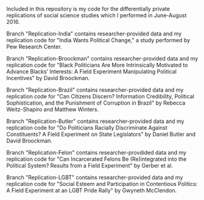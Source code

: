Included in this repository is my code for the differentially private replications of social science studies which I performed in June-August 2016.

Branch "Replication-India" contains researcher-provided data and my replication code for "India Wants Political Change," a study performed by Pew Research Center.

Branch "Replication-Broockman" contains researcher-provided data and my replication code for "Black Politicians Are More Intrinsically Motivated to Advance Blacks’ Interests: A Field Experiment Manipulating Political Incentives" by David Broockman.

Branch "Replication-Brazil" contains researcher-provided data and my replication code for "Can Citizens Discern? Information Credibility, Political Sophistication, and the Punishment of Corruption in Brazil" by Rebecca Weitz-Shapiro and Matthew Winters.

Branch "Replication-Butler" contains researcher-provided data and my replication code for "Do Politicians Racially Discriminate Against Constituents? A Field Experiment on State Legislators" by Daniel Butler and David Broockman.

Branch "Replication-Felon" contains researcher-provdided data and my replication code for "Can Incarcerated Felons Be (Re)integrated into the Political System? Results from a Field Experiment" by Gerber et al.

Branch "Replication-LGBT" contains researcher-provided data and my replication code for "Social Esteem and Participation in Contentious Politics: A Field Experiment at an LGBT Pride Rally" by Gwyneth McClendon.
